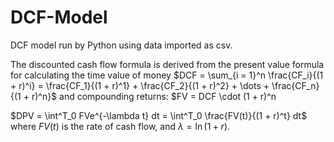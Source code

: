 # DCF-Model
DCF model run by Python using data imported as csv.

The discounted cash flow formula is derived from the present value formula for calculating the time value of money
$DCF = \sum_{i = 1}^n \frac{CF_i}{(1 + r)^i} = \frac{CF_1}{(1 + r)^1} + \frac{CF_2}{(1 + r)^2} + \dots + \frac{CF_n}{(1 + r)^n}$
and compounding returns:
$FV = DCF \cdot (1 + r)^n

$DPV = \int^T_0 FVe^{-\lambda t} dt = \int^T_0 \frac{FV(t)}{(1 + r)^t} dt$ where $FV(t)$ is the rate of cash flow, and $\lambda = \ln(1 + r)$. 

